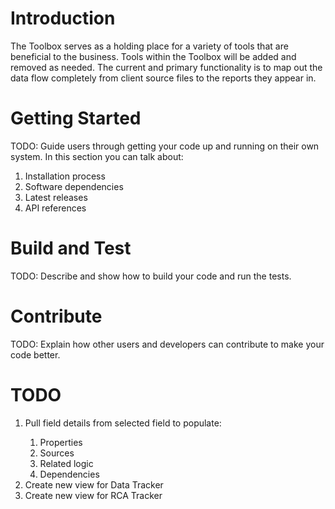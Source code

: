 # Introduction 
The Toolbox serves as a holding place for a variety of tools that are beneficial to the business. Tools within the Toolbox will be added and removed as needed. The current and primary functionality is to map out the data flow completely from client source files to the reports they appear in.

# Getting Started
TODO: Guide users through getting your code up and running on their own system. In this section you can talk about:
1.	Installation process
2.	Software dependencies
3.	Latest releases
4.	API references

# Build and Test
TODO: Describe and show how to build your code and run the tests. 

# Contribute
TODO: Explain how other users and developers can contribute to make your code better. 

# TODO
<ol>
<li>Pull field details from selected field to populate:</li>
  <ol>
  <li>Properties</li>
  <li>Sources</li>
  <li>Related logic</li>
  <li>Dependencies</li>
  </ol>
<li>Create new view for Data Tracker</li>
<li>Create new view for RCA Tracker</li>
</ol>
